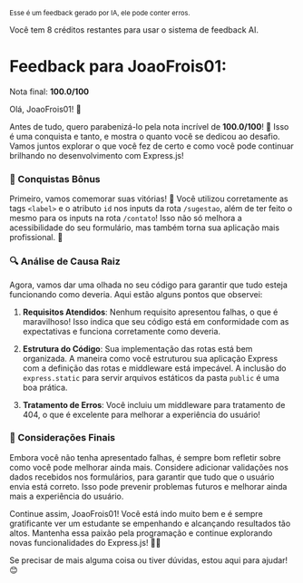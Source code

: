 <sup>Esse é um feedback gerado por IA, ele pode conter erros.</sup>

Você tem 8 créditos restantes para usar o sistema de feedback AI.

# Feedback para JoaoFrois01:

Nota final: **100.0/100**

Olá, JoaoFrois01! 🚀

Antes de tudo, quero parabenizá-lo pela nota incrível de **100.0/100**! 🎉 Isso é uma conquista e tanto, e mostra o quanto você se dedicou ao desafio. Vamos juntos explorar o que você fez de certo e como você pode continuar brilhando no desenvolvimento com Express.js!

### 🌟 Conquistas Bônus
Primeiro, vamos comemorar suas vitórias! 🎊 Você utilizou corretamente as tags `<label>` e o atributo `id` nos inputs da rota `/sugestao`, além de ter feito o mesmo para os inputs na rota `/contato`! Isso não só melhora a acessibilidade do seu formulário, mas também torna sua aplicação mais profissional. 👏

### 🔍 Análise de Causa Raiz
Agora, vamos dar uma olhada no seu código para garantir que tudo esteja funcionando como deveria. Aqui estão alguns pontos que observei:

1. **Requisitos Atendidos**: Nenhum requisito apresentou falhas, o que é maravilhoso! Isso indica que seu código está em conformidade com as expectativas e funciona corretamente como deveria. 

2. **Estrutura do Código**: Sua implementação das rotas está bem organizada. A maneira como você estruturou sua aplicação Express com a definição das rotas e middleware está impecável. A inclusão do `express.static` para servir arquivos estáticos da pasta `public` é uma boa prática.

3. **Tratamento de Erros**: Você incluiu um middleware para tratamento de 404, o que é excelente para melhorar a experiência do usuário!

### 🌈 Considerações Finais
Embora você não tenha apresentado falhas, é sempre bom refletir sobre como você pode melhorar ainda mais. Considere adicionar validações nos dados recebidos nos formulários, para garantir que tudo que o usuário envia está correto. Isso pode prevenir problemas futuros e melhorar ainda mais a experiência do usuário.

Continue assim, JoaoFrois01! Você está indo muito bem e é sempre gratificante ver um estudante se empenhando e alcançando resultados tão altos. Mantenha essa paixão pela programação e continue explorando novas funcionalidades do Express.js! 🚀💡

Se precisar de mais alguma coisa ou tiver dúvidas, estou aqui para ajudar! 😊